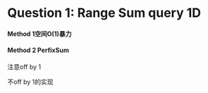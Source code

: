 # Question 1: Range Sum query 1D

#### Method 1空间O(1)暴力



#### Method 2 PerfixSum

注意off by 1







不off by 1的实现
